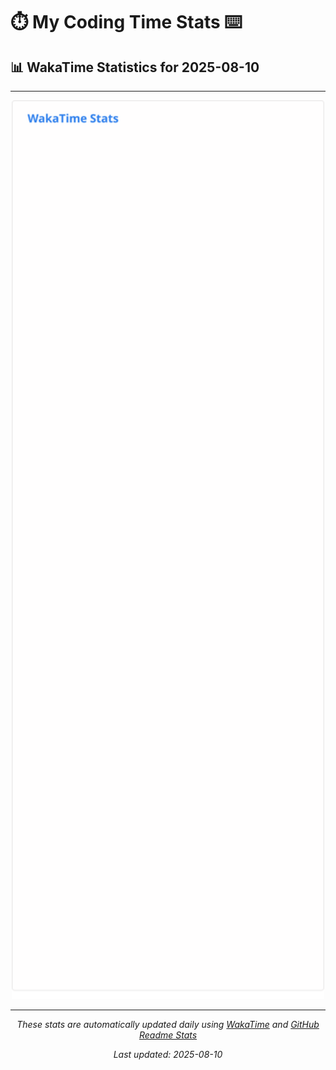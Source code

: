 # ⏱️ My Coding Time Stats ⌨️

## 📊 WakaTime Statistics for 2025-08-10

---

<div align="center">

<img src="./images/wakatime-stats-2025-08-10.svg" alt="WakaTime Stats" width="500">

</div>

---

<div align="center">

*These stats are automatically updated daily using [WakaTime](https://wakatime.com) and [GitHub Readme Stats](https://github.com/anuraghazra/github-readme-stats)*

*Last updated: 2025-08-10*
</div>
